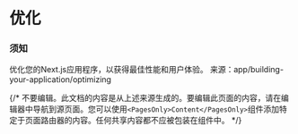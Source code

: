 # 优化

### 须知

优化您的Next.js应用程序，以获得最佳性能和用户体验。
来源：app/building-your-application/optimizing

{/* 不要编辑。此文档的内容是从上述来源生成的。要编辑此页面的内容，请在编辑器中导航到源页面。您可以使用`<PagesOnly>Content</PagesOnly>`组件添加特定于页面路由器的内容。任何共享内容都不应被包装在组件中。 */}